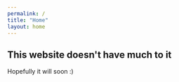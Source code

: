 ```yaml
---
permalink: /
title: "Home"
layout: home
---
```


## This website doesn't have much to it
Hopefully it will soon :)